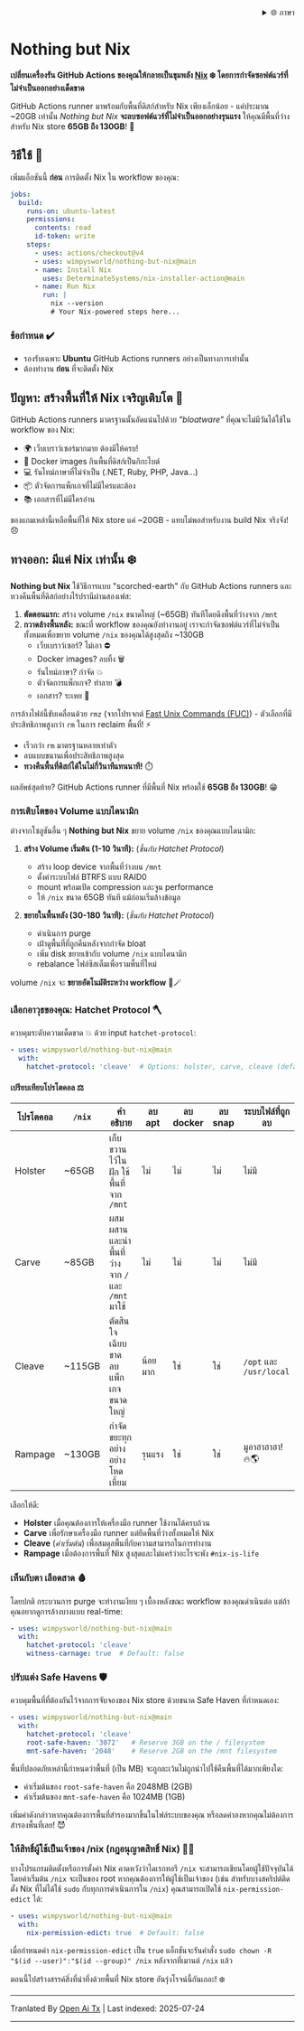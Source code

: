 
<div align="right">
  <details>
    <summary >🌐 ภาษา</summary>
    <div>
      <div align="center">
        <a href="https://openaitx.github.io/view.html?user=wimpysworld&project=nothing-but-nix&lang=en">English</a>
        | <a href="https://openaitx.github.io/view.html?user=wimpysworld&project=nothing-but-nix&lang=zh-CN">简体中文</a>
        | <a href="https://openaitx.github.io/view.html?user=wimpysworld&project=nothing-but-nix&lang=zh-TW">繁體中文</a>
        | <a href="https://openaitx.github.io/view.html?user=wimpysworld&project=nothing-but-nix&lang=ja">日本語</a>
        | <a href="https://openaitx.github.io/view.html?user=wimpysworld&project=nothing-but-nix&lang=ko">한국어</a>
        | <a href="https://openaitx.github.io/view.html?user=wimpysworld&project=nothing-but-nix&lang=hi">हिन्दी</a>
        | <a href="https://openaitx.github.io/view.html?user=wimpysworld&project=nothing-but-nix&lang=th">ไทย</a>
        | <a href="https://openaitx.github.io/view.html?user=wimpysworld&project=nothing-but-nix&lang=fr">Français</a>
        | <a href="https://openaitx.github.io/view.html?user=wimpysworld&project=nothing-but-nix&lang=de">Deutsch</a>
        | <a href="https://openaitx.github.io/view.html?user=wimpysworld&project=nothing-but-nix&lang=es">Español</a>
        | <a href="https://openaitx.github.io/view.html?user=wimpysworld&project=nothing-but-nix&lang=it">Italiano</a>
        | <a href="https://openaitx.github.io/view.html?user=wimpysworld&project=nothing-but-nix&lang=ru">Русский</a>
        | <a href="https://openaitx.github.io/view.html?user=wimpysworld&project=nothing-but-nix&lang=pt">Português</a>
        | <a href="https://openaitx.github.io/view.html?user=wimpysworld&project=nothing-but-nix&lang=nl">Nederlands</a>
        | <a href="https://openaitx.github.io/view.html?user=wimpysworld&project=nothing-but-nix&lang=pl">Polski</a>
        | <a href="https://openaitx.github.io/view.html?user=wimpysworld&project=nothing-but-nix&lang=ar">العربية</a>
        | <a href="https://openaitx.github.io/view.html?user=wimpysworld&project=nothing-but-nix&lang=fa">فارسی</a>
        | <a href="https://openaitx.github.io/view.html?user=wimpysworld&project=nothing-but-nix&lang=tr">Türkçe</a>
        | <a href="https://openaitx.github.io/view.html?user=wimpysworld&project=nothing-but-nix&lang=vi">Tiếng Việt</a>
        | <a href="https://openaitx.github.io/view.html?user=wimpysworld&project=nothing-but-nix&lang=id">Bahasa Indonesia</a>
      </div>
    </div>
  </details>
</div>

# Nothing but Nix

**เปลี่ยนเครื่องรัน GitHub Actions ของคุณให้กลายเป็นขุมพลัง [Nix](https://zero-to-nix.com/concepts/nix/) ❄️ โดยการกำจัดซอฟต์แวร์ที่ไม่จำเป็นออกอย่างเด็ดขาด**

GitHub Actions runner มาพร้อมกับพื้นที่ดิสก์สำหรับ Nix เพียงเล็กน้อย - แค่ประมาณ ~20GB เท่านั้น
*Nothing but Nix* **จะลบซอฟต์แวร์ที่ไม่จำเป็นออกอย่างรุนแรง** ให้คุณมีพื้นที่ว่างสำหรับ Nix store **65GB ถึง 130GB**! 💪

## วิธีใช้ 🔧

เพิ่มแอ็กชันนี้ **ก่อน** การติดตั้ง Nix ใน workflow ของคุณ:

```yaml
jobs:
  build:
    runs-on: ubuntu-latest
    permissions:
      contents: read
      id-token: write
    steps:
      - uses: actions/checkout@v4
      - uses: wimpysworld/nothing-but-nix@main
      - name: Install Nix
        uses: DeterminateSystems/nix-installer-action@main
      - name: Run Nix
        run: |
          nix --version
          # Your Nix-powered steps here...
```

### ข้อกำหนด ️✔️

- รองรับเฉพาะ **Ubuntu** GitHub Actions runners อย่างเป็นทางการเท่านั้น
- ต้องทำงาน **ก่อน** ที่จะติดตั้ง Nix

## ปัญหา: สร้างพื้นที่ให้ Nix เจริญเติบโต 🌱

GitHub Actions runners มาตรฐานนั้นอัดแน่นไปด้วย *"bloatware"* ที่คุณจะไม่มีวันได้ใช้ใน workflow ของ Nix:

- 🌍 เว็บเบราว์เซอร์มากมาย ต้องมีให้ครบ!
- 🐳 Docker images กินพื้นที่ดิสก์เป็นกิกะไบต์
- 💻 รันไทม์ภาษาที่ไม่จำเป็น (.NET, Ruby, PHP, Java...)
- 📦 ตัวจัดการแพ็กเกจที่ไม่มีใครแตะต้อง
- 📚 เอกสารที่ไม่มีใครอ่าน

ของแถมเหล่านี้เหลือพื้นที่ให้ Nix store แค่ ~20GB - แทบไม่พอสำหรับงาน build Nix จริงจัง! 😞

## ทางออก: มีแค่ Nix เท่านั้น ️❄️

**Nothing but Nix** ใช้วิธีการแบบ "scorched-earth" กับ GitHub Actions runners และทวงคืนพื้นที่ดิสก์อย่างไร้ปรานีผ่านสองเฟส:

1. **ตัดตอนแรก:** สร้าง volume `/nix` ขนาดใหญ่ (~65GB) ทันทีโดยดึงพื้นที่ว่างจาก `/mnt`
2. **กวาดล้างพื้นหลัง:** ขณะที่ workflow ของคุณยังทำงานอยู่ เราจะกำจัดซอฟต์แวร์ที่ไม่จำเป็นทั้งหมดเพื่อขยาย volume `/nix` ของคุณได้สูงสุดถึง ~130GB
   - เว็บเบราว์เซอร์? ไม่เอา ⛔
   - Docker images? ลบทิ้ง 🗑️
   - รันไทม์ภาษา? กำจัด 💥
   - ตัวจัดการแพ็กเกจ? ทำลาย 💣
   - เอกสาร? ระเหย ️👻

การล้างไฟล์นี้ขับเคลื่อนด้วย `rmz` (จากโปรเจกต์ [Fast Unix Commands (FUC)](https://github.com/SUPERCILEX/fuc)) - ตัวเลือกที่มีประสิทธิภาพสูงกว่า `rm` ในการ reclaim พื้นที่! ⚡
   - เร็วกว่า `rm` มาตรฐานหลายเท่าตัว
   - ลบแบบขนานเพื่อประสิทธิภาพสูงสุด
   - **ทวงคืนพื้นที่ดิสก์ได้ในไม่กี่วินาทีแทนนาที!** ️⏱️

ผลลัพธ์สุดท้าย? GitHub Actions runner ที่มีพื้นที่ Nix พร้อมใช้ **65GB ถึง 130GB**! 😁

### การเติบโตของ Volume แบบไดนามิก

ต่างจากโซลูชันอื่น ๆ **Nothing but Nix** ขยาย volume `/nix` ของคุณแบบไดนามิก:

1. **สร้าง Volume เริ่มต้น (1-10 วินาที):** (*ขึ้นกับ Hatchet Protocol*)
   - สร้าง loop device จากพื้นที่ว่างบน `/mnt`
   - ตั้งค่าระบบไฟล์ BTRFS แบบ RAID0
   - mount พร้อมเปิด compression และจูน performance
   - ให้ `/nix` ขนาด 65GB ทันที แม้ก่อนเริ่มล้างข้อมูล

2. **ขยายในพื้นหลัง (30-180 วินาที):** (*ขึ้นกับ Hatchet Protocol*)
   - ดำเนินการ purge
   - เฝ้าดูพื้นที่ที่ถูกคืนหลังจากกำจัด bloat
   - เพิ่ม disk ขยายเข้ากับ volume `/nix` แบบไดนามิก
   - rebalance ไฟล์ซิสเต็มเพื่อรวมพื้นที่ใหม่

volume `/nix` จะ **ขยายอัตโนมัติระหว่าง workflow** 🎩🪄

### เลือกอาวุธของคุณ: Hatchet Protocol 🪓

ควบคุมระดับความเด็ดขาด 💥 ด้วย input `hatchet-protocol`:

```yaml
- uses: wimpysworld/nothing-but-nix@main
  with:
    hatchet-protocol: 'cleave'  # Options: holster, carve, cleave (default), rampage
```

#### เปรียบเทียบโปรโตคอล ⚖️

| โปรโตคอล | `/nix` | คำอธิบาย                                      | ลบ apt  | ลบ docker | ลบ snap | ระบบไฟล์ที่ถูกลบ         |
|----------|--------|--------------------------------------------------|---------|-----------|---------|--------------------------|
| Holster  | ~65GB  | เก็บขวานไว้ในฝัก ใช้พื้นที่จาก `/mnt`          | ไม่     | ไม่       | ไม่     | ไม่มี                    |
| Carve    | ~85GB  | ผสมผสานและนำพื้นที่ว่างจาก `/` และ `/mnt` มาใช้ | ไม่     | ไม่       | ไม่     | ไม่มี                    |
| Cleave   | ~115GB | ตัดสินใจเฉียบขาด ลบแพ็กเกจขนาดใหญ่             | น้อยมาก | ใช่       | ใช่     | `/opt` และ `/usr/local`  |
| Rampage  | ~130GB | กำจัดขยะทุกอย่างอย่างโหดเหี้ยม                  | รุนแรง  | ใช่       | ใช่     | มูอาฮาฮาฮา! 🔥🌎         |

เลือกให้ดี:
- **Holster** เมื่อคุณต้องการให้เครื่องมือ runner ใช้งานได้ครบถ้วน
- **Carve** เพื่อรักษาเครื่องมือ runner แต่ยึดพื้นที่ว่างทั้งหมดให้ Nix
- **Cleave** (*ค่าเริ่มต้น*) เพื่อสมดุลพื้นที่กับความสามารถในการทำงาน
- **Rampage** เมื่อต้องการพื้นที่ Nix สูงสุดและไม่แคร์ว่าอะไรจะพัง `#nix-is-life`

### เห็นกับตา เลือดสาด 🩸

โดยปกติ กระบวนการ purge จะทำงานเงียบ ๆ เบื้องหลังขณะ workflow ของคุณดำเนินต่อ แต่ถ้าคุณอยากดูการล้างบางแบบ real-time:

```yaml
- uses: wimpysworld/nothing-but-nix@main
  with:
    ️hatchet-protocol: 'cleave'
    witness-carnage: true  # Default: false
```

### ปรับแต่ง Safe Havens 🛡️

ควบคุมพื้นที่ที่ต้องกันไว้จากการจับจองของ Nix store ด้วยขนาด Safe Haven ที่กำหนดเอง:

```yaml
- uses: wimpysworld/nothing-but-nix@main
  with:
    ️hatchet-protocol: 'cleave'
    root-safe-haven: '3072'   # Reserve 3GB on the / filesystem
    mnt-safe-haven: '2048'    # Reserve 2GB on the /mnt filesystem
```

พื้นที่ปลอดภัยเหล่านี้กำหนดว่าพื้นที่ (เป็น MB) จะถูกละเว้นไม่ถูกนำไปใช้คืนพื้นที่ได้มากเพียงใด:
- ค่าเริ่มต้นของ `root-safe-haven` คือ 2048MB (2GB)
- ค่าเริ่มต้นของ `mnt-safe-haven` คือ 1024MB (1GB)

เพิ่มค่าดังกล่าวหากคุณต้องการพื้นที่สำรองมากขึ้นในไฟล์ระบบของคุณ หรือลดค่าลงหากคุณไม่ต้องการสำรองพื้นที่เลย! 😈

### ให้สิทธิ์ผู้ใช้เป็นเจ้าของ /nix (กฎอนุญาตสิทธิ์ Nix) 🧑‍⚖️

บางโปรแกรมติดตั้งหรือการตั้งค่า Nix คาดหวังว่าไดเรกทอรี `/nix` จะสามารถเขียนโดยผู้ใช้ปัจจุบันได้ โดยค่าเริ่มต้น `/nix` จะเป็นของ root หากคุณต้องการให้ผู้ใช้เป็นเจ้าของ (เช่น สำหรับบางสคริปต์ติดตั้ง Nix ที่ไม่ได้ใช้ `sudo` กับทุกการดำเนินการใน `/nix`) คุณสามารถเปิดใช้ `nix-permission-edict` ได้:

```yaml
- uses: wimpysworld/nothing-but-nix@main
  with:
    nix-permission-edict: true  # Default: false
```
เมื่อกำหนดค่า `nix-permission-edict` เป็น `true` แอ็กชันจะรันคำสั่ง `sudo chown -R "$(id --user)":"$(id --group)" /nix` หลังจากที่เมานต์ `/nix` แล้ว

ตอนนี้ไปสร้างสรรค์สิ่งที่น่าทึ่งด้วยพื้นที่ Nix store อันรุ่งโรจน์นี้กันเถอะ! ❄️


---

Tranlated By [Open Ai Tx](https://github.com/OpenAiTx/OpenAiTx) | Last indexed: 2025-07-24

---